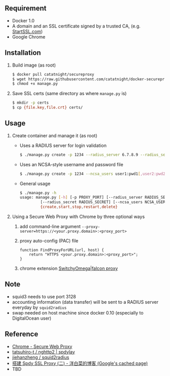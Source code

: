 ## Requirement
+ Docker 1.0
+ A domain and an SSL certificate signed by a trusted CA, (e.g. [StartSSL.com](https://www.startssl.com))
+ Google Chrome

## Installation
1. Build image (as root)

	```bash
	$ docker pull catatnight/secureproxy
	$ wget https://raw.githubusercontent.com/catatnight/docker-secureproxy/master/manage.py
	$ chmod +x manage.py
	```

2. Save SSL certs (same directory as where ```manage.py``` is)

	```bash
	$ mkdir -p certs
	$ cp {file.key,file.crt} certs/
	```

## Usage
1. Create container and manage it (as root)
	+ Uses a RADIUS server for login validation

		```bash
		$ ./manage.py create -p 1234 --radius_server 6.7.8.9 --radius_secret radpass
		```
	+ Uses an NCSA-style username and password file

		```bash
		$ ./manage.py create -p 1234 --ncsa_users user1:pwd1[,user2:pwd2,...]
		```
	+ General usage

		```bash
		$ ./manage.py -h
		usage: manage.py [-h] [-p PROXY_PORT] [--radius_server RADIUS_SERVER]
				 [--radius_secret RADIUS_SECRET] [--ncsa_users NCSA_USERS]
				 {create,start,stop,restart,delete}
		```
2. Using a Secure Web Proxy with Chrome by three optional ways
	1. add command-line argument ```--proxy-server=https://<your.proxy.domain>:<proxy_port>```
	2. proxy auto-config (PAC) file

		```
		function FindProxyForURL(url, host) {
			return "HTTPS <your.proxy.domain>:<proxy_port>";
		}
		```
	3. chrome extension [SwitchyOmega](https://chrome.google.com/webstore/detail/proxy-switchyomega/padekgcemlokbadohgkifijomclgjgif)|[falcon proxy](https://chrome.google.com/webstore/detail/falcon-proxy/gchhimlnjdafdlkojbffdkogjhhkdepf)


## Note
+ squid3 needs to use port 3128
+ accounting information (data transfer) will be sent to a RADIUS server everyday by ```squid2radius```
+ swap needed on host machine since docker 0.10 (especially to DigitalOcean user)

## Reference
+ [Chrome - Secure Web Proxy](http://www.chromium.org/developers/design-documents/secure-web-proxy)
+ [tatsuhiro-t / nghttp2](https://github.com/tatsuhiro-t/nghttp2)[ | spdylay](https://github.com/tatsuhiro-t/spdylay)
+ [jiehanzheng / squid2radius](https://github.com/jiehanzheng/squid2radius)
+ [搭建 Spdy SSL Proxy (二) - 洋白菜的博客 (Google's cached page)](http://webcache.googleusercontent.com/search?q=cache:yuB91alsIp4J:blog.chaiyalin.com/2013/07/spdy-ssl-proxy-2.html+&cd=1&hl=zh-CN&ct=clnk&gl=us)
+ TBD
